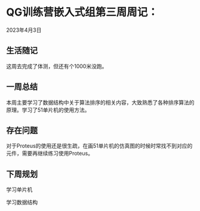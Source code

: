# QG训练营嵌入式组第三周周记：
2023年4月3日

## 生活随记

这周去完成了体测，但还有个1000米没跑。

## 一周总结

本周主要学习了数据结构中关于算法排序的相关内容，大致熟悉了各种排序算法的原理。学习了51单片机的使用方法。

## 存在问题

对于Proteus的使用还是很生疏，在画51单片机的仿真图的时候时常找不到对应的元件，需要再继续练习使用Proteus。

## 下周规划

学习单片机

学习数据结构
